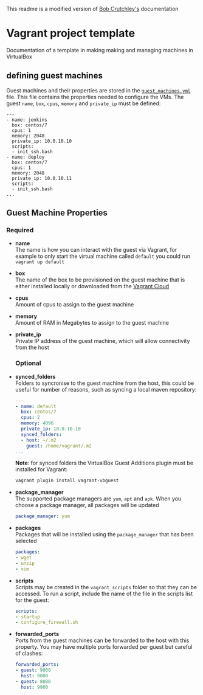 
This readme is a modified version of [Bob Crutchley's](https://github.com/bob-crutchley/vagrant-template/blob/master/README.md) documentation 


# Vagrant project template
Documentation of a template in making making and managing machines in VirtualBox

## defining guest machines
Guest machines and their properties are stored in the [`guest_machines.yml`](guest_machines.yml) file.
This file contains the properties needed to configure the VMs. 
The guest `name`, `box`, `cpus`, `memory` and `private_ip` must be defined:

```
---
- name: jenkins
  box: centos/7
  cpus: 1
  memory: 2048 
  private_ip: 10.0.10.10
  scripts:
  - init_ssh.bash
- name: deploy
  box: centos/7
  cpus: 1
  memory: 2048 
  private_ip: 10.0.10.11
  scripts:
  - init_ssh.bash
...
```

## Guest Machine Properties
### Required
- **name**  
	The name is how you can interact with the guest via Vagrant, 
	for example to only start the virtual machine called `default` 
	you could run `vagrant up default`
- **box**  
	The name of the box to be provisioned on the guest machine 
	that is either installed locally or downloaded
	from the [Vagrant Cloud](https://app.vagrantup.com/boxes/search)
- **cpus**  
	Amount of cpus to assign to the guest machine
- **memory**  
	Amount of RAM in Megabytes to assign to the guest machine
- **private_ip**  
	Private IP address of the guest machine, 
	which will allow connectivity from the host
  
  ### Optional
- **synced_folders**  
	Folders to syncronise to the guest machine from the host, 
	this could be useful for number of reasons, such as syncing
	a local maven repository:
	```yaml
	---
	- name: default
	  box: centos/7
	  cpus: 2
	  memory: 4096 
	  private_ip: 10.0.10.10
	  synced_folders:
      - host: ~/.m2
        guest: /home/vagrant/.m2
	...
	```
	**Note**: for synced folders the VirtualBox Guest Additions
	plugin must be installed for Vagrant:
	```bash
	vagrant plugin install vagrant-vbguest
	```	
- **package_manager**  
	The supported package managers are `yum`, `apt` and `apk`.
	When you choose a package manager, all packages will be updated
	```yaml
	package_manager: yum
	```
- **packages**  
	Packages that will be installed using the `package_manager` that has been selected
	```yaml
	packages:
	- wget
	- unzip
	- vim
	```
- **scripts**  
	Scripts may be created in the `vagrant_scripts` folder so that
	they can be accessed. To run a script, include the name of the
	file in the scripts list for the guest:
	```yaml
	scripts:
	- startup
	- configure_firewall.sh
	```
- **forwarded_ports**  
	Ports from the guest machines can be forwarded to the host with this property. 
	You may have multiple ports forwarded per guest but careful of clashes:
	```yaml
	forwarded_ports:
	- guest: 9000
	  host: 9000
	- guest: 8080
	  host: 9900
	```
